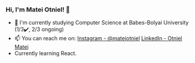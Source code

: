 ### Hi, I'm Matei Otniel! 👋

- 🔭 I'm currently studying Computer Science at Babes-Bolyai University (1/3✔️, 2/3 ongoing)
- 📫 You can reach me on: [Instagram - @mateiotniel](https://www.instagram.com/mateiotniel/) [LinkedIn - Otniel Matei](https://www.linkedin.com/in/otniel-matei-bb0b5b22a/)
- Currently learning React.


<!--
**MateiOtniel/MateiOtniel** is a ✨ _special_ ✨ repository because its `README.md` (this file) appears on your GitHub profile.

Here are some ideas to get you started:

- 🔭 I’m currently working on ...
- 🌱 I’m currently learning ...
- 👯 I’m looking to collaborate on ...
- 🤔 I’m looking for help with ...
- 💬 Ask me about ...
- 📫 How to reach me: ...
- 😄 Pronouns: ...
- ⚡ Fun fact: ...
-->
